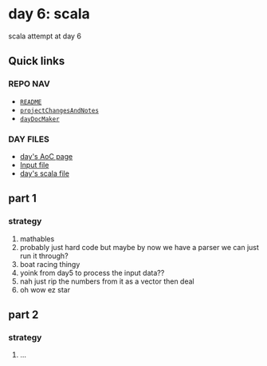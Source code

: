 # day 6: scala
scala attempt at day 6
## Quick links
### REPO NAV
* [`README`](./README.md)
* [`projectChangesAndNotes`](./projectChangesAndNotes.md)
* [`dayDocMaker`](./dayDocMaker.md)
### DAY FILES
* [day's AoC page](https://adventofcode.com/2023/day/6)
* [Input file](https://adventofcode.com/2023/day/6/input)
* [day's scala file](../../src/main/scala/day6.scala)
## part 1
### strategy
1. mathables
2. probably just hard code but maybe by now we have a parser we can just run it through?
3. boat racing thingy
4. yoink from day5 to process the input data??
5. nah just rip the numbers from it as a vector then deal
6. oh wow ez star
## part 2
### strategy
1. ...
